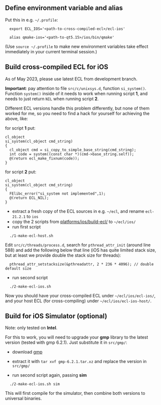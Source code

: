 Define environment variable and alias
-------------------------------------

Put this in e.g. `~/.profile`:
```
  export ECL_IOS='<path-to-cross-compiled-ecl>/ecl-ios'

  alias qmake-ios='<path-to-qt5.15>/ios/bin/qmake'
```
(Use `source ~/.profile` to make new environment variables take effect
immediately in your current terminal session.)



Build cross-compiled ECL for iOS
--------------------------------

As of May 2023, please use latest ECL from development branch.

**Important**: pay attention to file `src/c/unixsys.d`, function `si_system()`.
Function `system()` inside of it needs to work when running script **1**, and
needs to just return `NIL` when running script **2**.

Different ECL versions handle this problem differently, but none of them
worked for me, so you need to find a hack for yourself for achieving the above,
like:

for script **1** put:
```
cl_object
si_system(cl_object cmd_string)
{
  cl_object cmd = si_copy_to_simple_base_string(cmd_string);
  int code = system((const char *)(cmd->base_string.self));
  @(return ecl_make_fixnum(code));
}
```
for script **2** put:
```
cl_object
si_system(cl_object cmd_string)
{
  FElibc_error("si_system not implemented",1);
  @(return ECL_NIL);
}
```

* extract a fresh copy of the ECL sources in e.g. `~/ecl`, and rename
  `ecl-21.2.1` to `ios`
* copy the 2 scripts from [platforms/ios/build-ecl/](platforms/ios/build-ecl/)
  to `~/ecl/ios/`
* run first script
```
  ./1-make-ecl-host.sh
```
Edit `src/c/threads/process.d`, search for `pthread_attr_init` (around line 588)
and add the following below that line (iOS has quite limited stack size, but at
least we provide double the stack size for threads):
```
  pthread_attr_setstacksize(&pthreadattr, 2 * 236 * 4096); // double default size
```
* run second script
```
  ./2-make-ecl-ios.sh
```

Now you should have your cross-compiled ECL under `~/ecl/ios/ecl-ios/`, and
your host ECL (for cross-compiling) under `~/ecl/ios/ecl-ios-host/`.



Build for iOS Simulator (optional)
----------------------------------

Note: only tested on **Intel**.

For this to work, you will need to upgrade your **gmp** library to the latest
version (tested with gmp 6.2.1). Just substitute it in `src/gmp/`:

* download [gmp](https://gmplib.org/download/gmp/gmp-6.2.1.tar.xz)

* extract it with `tar xvf gmp-6.2.1.tar.xz` and replace the version in `src/gmp/`

* run second script again, passing **sim**
```
  ./2-make-ecl-ios.sh sim
```
This will first compile for the simulator, then combine both versions to
universal binaries.
